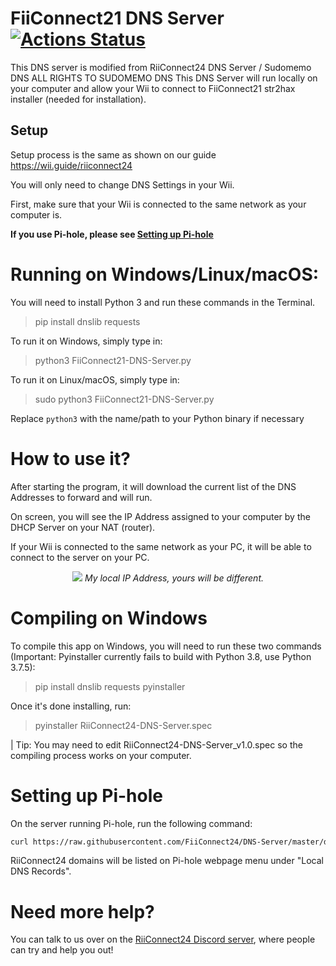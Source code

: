FiiConnect21 DNS Server [![Actions Status](https://github.com/RiiConnect24/DNS-Server/workflows/Build/badge.svg)](https://github.com/FiiConnect21/DNS-Server/actions)
===
This DNS server is modified from RiiConnect24 DNS Server / Sudomemo DNS
ALL RIGHTS TO SUDOMEMO DNS
This DNS Server will run locally on your computer and allow your Wii to connect to FiiConnect21 str2hax installer (needed for installation).

## Setup

Setup process is the same as shown on our guide
https://wii.guide/riiconnect24 

You will only need to change DNS Settings in your Wii.

First, make sure that your Wii is connected to the same network as your computer is.

**If you use Pi-hole, please see [Setting up Pi-hole](#Setting-up-Pi-hole)**

# Running on Windows/Linux/macOS:

You will need to install Python 3 and run these commands in the Terminal.

> pip install dnslib requests

To run it on Windows, simply type in:

> python3 FiiConnect21-DNS-Server.py

To run it on Linux/macOS, simply type in:

> sudo python3 FiiConnect21-DNS-Server.py

Replace `python3` with the name/path to your Python binary if necessary

# How to use it?

After starting the program, it will download the current list of the DNS Addresses to forward and will run. 

On screen, you will see the IP Address assigned to your computer by the DHCP Server on your NAT (router).

If your Wii is connected to the same network as your PC, it will be able to connect to the server on your PC.

<p align="center">
  <img src="https://i.imgur.com/oageZQ3.jpg">
<i>My local IP Address, yours will be different.</i>
</p>


# Compiling on Windows

To compile this app on Windows, you will need to run these two commands (Important: Pyinstaller currently fails to build with Python 3.8, use Python 3.7.5):
>pip install dnslib requests pyinstaller

Once it's done installing, run:
>pyinstaller RiiConnect24-DNS-Server.spec

| Tip: You may need to edit RiiConnect24-DNS-Server_v1.0.spec so the compiling process works on your computer.

# Setting up Pi-hole

On the server running Pi-hole, run the following command:

```bash
curl https://raw.githubusercontent.com/FiiConnect24/DNS-Server/master/dns_zones-hosts.txt >> /etc/pihole/custom.list
```
RiiConnect24 domains will be listed on Pi-hole webpage menu under "Local DNS Records".

# Need more help?
You can talk to us over on the [RiiConnect24 Discord server](https://discord.gg/b4Y7jfD), where people can try and help you out!

